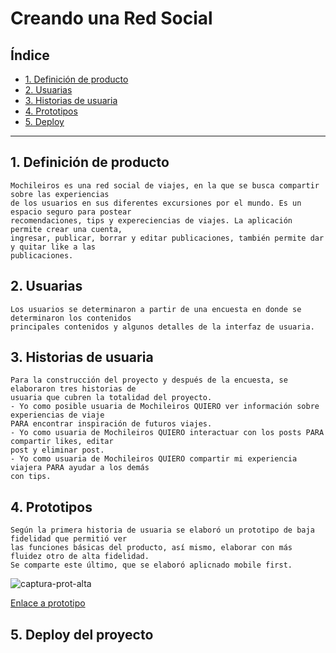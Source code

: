 # Creando una Red Social

## Índice

* [1. Definición de producto](#1-definición-de-producto)
* [2. Usuarias](#2-Usuarias)
* [3. Historias de usuaria](#2-Historias-de-usuaria)
* [4. Prototipos](#2-Prototipos)
* [5. Deploy](#5-deploy)

***

## 1. Definición de producto
    Mochileiros es una red social de viajes, en la que se busca compartir sobre las experiencias 
    de los usuarios en sus diferentes excursiones por el mundo. Es un espacio seguro para postear 
    recomendaciones, tips y expereciencias de viajes. La aplicación permite crear una cuenta, 
    ingresar, publicar, borrar y editar publicaciones, también permite dar y quitar like a las 
    publicaciones.

 ## 2. Usuarias
    Los usuarios se determinaron a partir de una encuesta en donde se determinaron los contenidos 
    principales contenidos y algunos detalles de la interfaz de usuaria.

 ## 3. Historias de usuaria
    Para la construcción del proyecto y después de la encuesta, se elaboraron tres historias de 
    usuaria que cubren la totalidad del proyecto.
    - Yo como posible usuaria de Mochileiros QUIERO ver información sobre experiencias de viaje 
    PARA encontrar inspiración de futuros viajes.
    - Yo como usuaria de Mochileiros QUIERO interactuar con los posts PARA compartir likes, editar 
    post y eliminar post.
    - Yo como usuaria de Mochileiros QUIERO compartir mi experiencia viajera PARA ayudar a los demás 
    con tips.

  ## 4. Prototipos
    Según la primera historia de usuaria se elaboró un prototipo de baja fidelidad que permitió ver 
    las funciones básicas del producto, así mismo, elaborar con más fluidez otro de alta fidelidad. 
    Se comparte este último, que se elaboró aplicnado mobile first.

  ![captura-prot-alta](https://github.com/sylviagomez/DEV011-social-network/blob/main/Prototipos/Captura%20prot%20alta%20social%20network.png)

  [Enlace a prototipo](https://www.figma.com/proto/6O05yRYLbLTCLkAMMPmeMa/Untitled?type=design&node-id=3-4&t=XRcjyl6Rz3uy8ziM-0&scaling=scale-down&page-id=0%3A1&starting-point-node-id=3%3A6)

  ## 5. Deploy del proyecto
    